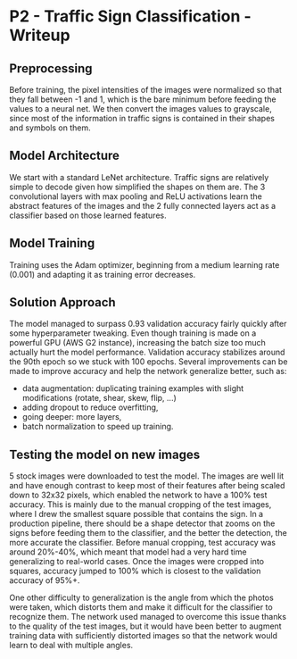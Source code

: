 # P2 - Traffic Sign Classification - Writeup

## Preprocessing
Before training, the pixel intensities of the images were normalized so that they fall between -1 and 1, which is the bare minimum before feeding the values to a neural net. We then convert the images values to grayscale, since most of the information in traffic signs is contained in their shapes and symbols on them.

## Model Architecture
We start with a standard LeNet architecture. Traffic signs are relatively simple to decode given how simplified the shapes on them are. The 3 convolutional layers with max pooling and ReLU activations learn the abstract features of the images and the 2 fully connected layers act as a classifier based on those learned features.

## Model Training
Training uses the Adam optimizer, beginning from a medium learning rate (0.001) and adapting it as training error decreases.

## Solution Approach
The model managed to surpass 0.93 validation accuracy fairly quickly after some hyperparameter tweaking. Even though training is made on a powerful GPU (AWS G2 instance), increasing the batch size too much actually hurt the model performance. Validation accuracy stabilizes around the 90th epoch so we stuck with 100 epochs.
Several improvements can be made to improve accuracy and help the network generalize better, such as:
+ data augmentation: duplicating training examples with slight modifications (rotate, shear, skew, flip, ...)
+ adding dropout to reduce overfitting,
+ going deeper: more layers,
+ batch normalization to speed up training.

## Testing the model on new images
5 stock images were downloaded to test the model. The images are well lit and have enough contrast to keep most of their features after being scaled down to 32x32 pixels, which enabled the network to have a 100% test accuracy. This is mainly due to the manual cropping of the test images, where I drew the smallest square possible that contains the sign. In a production pipeline, there should be a shape detector that zooms on the signs before feeding them to the classifier, and the better the detection, the more accurate the classifier. Before manual cropping, test accuracy was around 20%-40%, which meant that model had a very hard time generalizing to real-world cases. Once the images were cropped into squares, accuracy jumped to 100% which is closest to the validation accuracy of 95%+.

One other difficulty to generalization is the angle from which the photos were taken, which distorts them and make it difficult for the classifier to recognize them. The network used managed to overcome this issue thanks to the quality of the test images, but it would have been better to augment training data with sufficiently distorted images so that the network would learn to deal with multiple angles.




